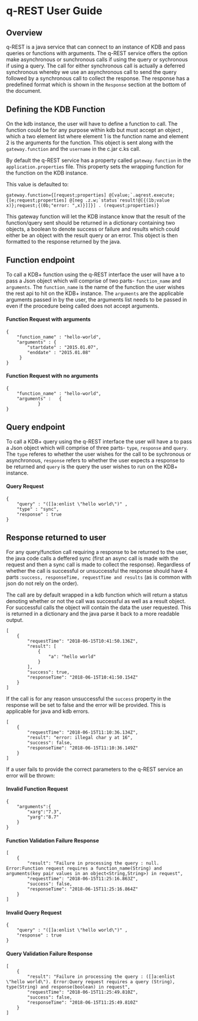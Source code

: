 # q-REST User Guide

## Overview

q-REST is a java service that can connect to an instance of KDB and pass queries or functions with arguments. The q-REST service offers the option make asynchronous or sunchronous calls if using the query or sychronous if using a query. The call for either synchronous call is actually a deferred synchronous whereby we use an asynchronous call to send the query followed by a synchronous call to collect the response. The response has a predefined format which is shown in the `Response` section at the bottom of the document.


## Defining the KDB Function
On the kdb instance, the user will have to define a function to call. The function could be for any purpose within kdb but must accept an object , which a two element list where element 1 is the function name and element 2 is the arguments for the function. This object is sent along with the `gateway.function` and the `username` in the c.jar c.ks call.


By default the q-REST service has a property called  `gateway.function` in the `application.properties` file. This property sets the wrapping function for the function on the KDB instance.

This value is defaulted to: 
    
    gateway.function={[request;properties] @[value;`.aqrest.execute;{[e;request;properties] @[neg .z.w;`status`result!@[{(1b;value x)};request;{(0b;"error: ",x)}]]}] . (request;properties)}

This gateway function will let the KDB instance know that the result of the function/query sent should be returned in a  dictionary containing two objects, a boolean to denote success or failure and results which could either be an object with the result query or an error. This object is then formatted to the response returned by the java.
 


## Function endpoint 

To call a KDB+ function using the q-REST interface the user will have a to pass a Json object which will comprise of two parts- `function_name` and `arguments`. The `function_name` is the name of the function the user wishes the rest api to hit on the KDB+ instance. The `arguments` are the applicable arguments passed in by the user, the arguments list needs to be passed in even if the procedure being called does not accept arguments.

#### Function Request with arguments

    {
        "function_name" : "hello-world",
        "arguments" : {
            "startdate" : "2015.01.07",
            "enddate" : "2015.01.08"
         }
    }
#### Function Request with no arguments

    {
        "function_name" : "hello-world",
        "arguments" :   {
                }
    }

## Query endpoint
To call a KDB+ query using the q-REST interface the user will have a to pass a Json object which will comprise of three parts- `type`, `response` and `query`. The `type` referes to whether the user wishes for the call to be sychronous or asynchronous, `response` refers to whether the user expects a response to be returned and `query` is the query the user wishes to run on the KDB+ instance.

#### Query Request
   
    {
	    "query" : "([]a:enlist \"hello world\")" ,    
	    "type" : "sync",
        "response" : true
    }


## Response returned to user 

For any query/function call requiring a response to be returned to the user, the java code calls a deffered sync (first an async call is made with the request and then a sync call is made to collect the response). Regardless of whether the call is successful or unsuccessful the response should have 4 parts :`success, responseTime, requestTime and results` (as is common with json do not rely on the order).

  The call are by default wrapped in a  kdb function which will return a status denoting whether or not the call was successful as well as a result object. For successful calls the object will contain the data the user requested. This is returned in a dictionary and the java parse it back to a more readable output. 
    
    [
        {
            "requestTime": "2018-06-15T10:41:50.136Z",
            "result": [
                {
                    "a": "hello world"
                }
            ],
            "success": true,
            "responseTime": "2018-06-15T10:41:50.154Z"
        }
    ]

 If the call is for any reason unsuccessful the `success` property in the response will be set to false and the error will be provided. This is applicable for java and kdb errors.

    [
        {
            "requestTime": "2018-06-15T11:10:36.134Z",
            "result": "error: illegal char y at 16",
            "success": false,
            "responseTime": "2018-06-15T11:10:36.149Z"
        }
    ]

If a user fails to provide the correct parameters to the q-REST service an error will be thrown:

#### Invalid Function Request
    { 
        "arguments":{ 
            "xarg":"7.3", 
            "yarg":"8.7" 
        } 
    }


#### Function Validation Failure Response
    [
        {
            "result": "Failure in processing the query : null. Error:Function request requires a function_name(String) and arguments(key pair values in an object<String,String>) in request",
            "requestTime": "2018-06-15T11:25:16.863Z",
            "success": false,
            "responseTime": "2018-06-15T11:25:16.864Z"
        }
    ]


#### Invalid Query Request
    {
	    "query" : "([]a:enlist \"hello world\")" ,    
        "response" : true
    }

#### Query Validation Failure Response
    [
        {
            "result": "Failure in processing the query : ([]a:enlist \"hello world\"). Error:Query request requires a query (String), type(String) and response(boolean) in request",
            "requestTime": "2018-06-15T11:25:49.810Z",
            "success": false,
            "responseTime": "2018-06-15T11:25:49.810Z"
        }
    ]
 
